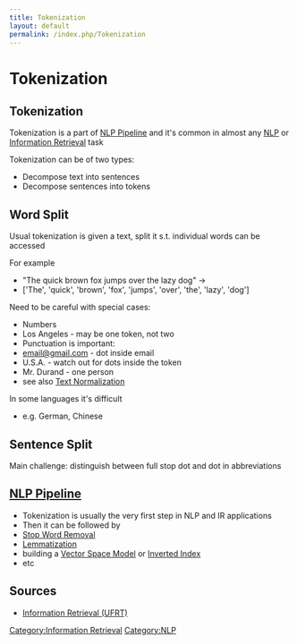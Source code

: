 ```yaml
---
title: Tokenization
layout: default
permalink: /index.php/Tokenization
---
```


# Tokenization

## Tokenization
Tokenization is a part of [NLP Pipeline](NLP_Pipeline) and it's common in almost any [NLP](NLP) or [Information Retrieval](Information_Retrieval) task


Tokenization can be of two types:
- Decompose text into sentences 
- Decompose sentences into tokens


## Word Split
Usual tokenization is given a text, split it s.t. individual words can be accessed 

For example
- "The quick brown fox jumps over the lazy dog" -> 
- ['The', 'quick', 'brown', 'fox', 'jumps', 'over', 'the', 'lazy', 'dog']

Need to be careful with special cases:
- Numbers
- Los Angeles - may be one token, not two
- Punctuation is important:
- email@gmail.com - dot inside email
- U.S.A. - watch out for dots inside the token 
- Mr. Durand - one person
- see also [Text Normalization](Text_Normalization)


In some languages it's difficult
- e.g. German, Chinese 


## Sentence Split
Main challenge: distinguish between full stop dot and dot in abbreviations



## [NLP Pipeline](NLP_Pipeline)
- Tokenization is usually the very first step in NLP and IR applications 
- Then it can be followed by 
- [Stop Word Removal](Stop_Words)
- [Lemmatization](Lemmatization)
- building a [Vector Space Model](Vector_Space_Model) or [Inverted Index](Inverted_Index)
- etc


## Sources
- [Information Retrieval (UFRT)](Information_Retrieval_(UFRT))

[Category:Information Retrieval](Category_Information_Retrieval)
[Category:NLP](Category_NLP)